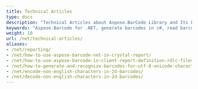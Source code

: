 ```yaml
---
title: Technical Articles
type: docs
description: "Technical Articles about Aspose.BarCode Library and Its Functionality"
keywords: "Aspose.Barcode for .NET, generate barcodes in c#, read barcodes in c#, aspose barcode info"
weight: 10
url: /net/technical-articles/
aliases:
- /net/reporting/
- /net/how-to-use-aspose-barcode-net-in-crystal-report/
- /net/how-to-use-aspose-barcode-in-client-report-definition-rdlc-files/
- /net/how-to-generate-and-recognize-barcodes-for-utf-8-unicode-characters/
- /net/encode-non-english-characters-in-2d-barcodes/
- /net/decode-non-english-characters-in-2d-barcodes/
---
```



